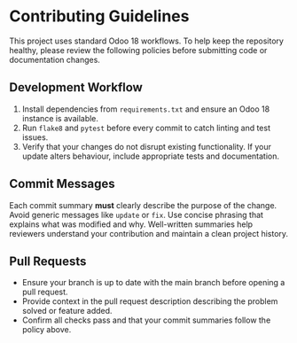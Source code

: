 # Contributing Guidelines

This project uses standard Odoo 18 workflows. To help keep the repository healthy, please review the following policies before submitting code or documentation changes.

## Development Workflow

1. Install dependencies from `requirements.txt` and ensure an Odoo 18 instance is available.
2. Run `flake8` and `pytest` before every commit to catch linting and test issues.
3. Verify that your changes do not disrupt existing functionality. If your update alters behaviour, include appropriate tests and documentation.

## Commit Messages

Each commit summary **must** clearly describe the purpose of the change. Avoid generic messages like `update` or `fix`. Use concise phrasing that explains what was modified and why. Well-written summaries help reviewers understand your contribution and maintain a clean project history.

## Pull Requests

- Ensure your branch is up to date with the main branch before opening a pull request.
- Provide context in the pull request description describing the problem solved or feature added.
- Confirm all checks pass and that your commit summaries follow the policy above.


